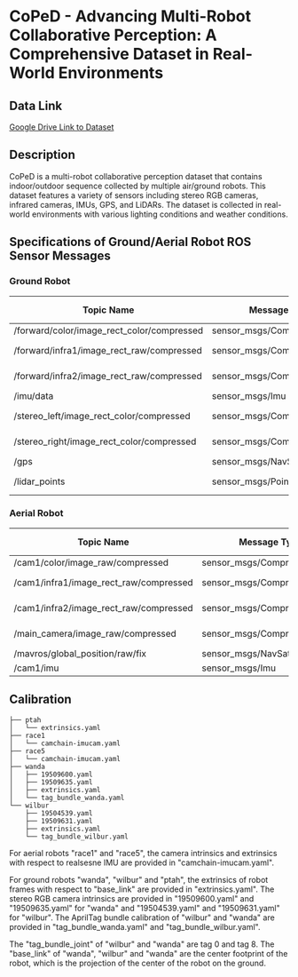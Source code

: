 # CoPeD - Advancing Multi-Robot Collaborative Perception: A Comprehensive Dataset in Real-World Environments

## Data Link
[Google Drive Link to Dataset](https://t.ly/zy2vC) 

## Description
CoPeD is a multi-robot collaborative perception dataset that contains indoor/outdoor sequence collected by multiple air/ground robots. This dataset features a variety of sensors including stereo RGB cameras, infrared cameras, IMUs, GPS, and LiDARs. The dataset is collected in real-world environments with various lighting conditions and weather conditions. 

## Specifications of Ground/Aerial Robot ROS Sensor Messages

### Ground Robot

| Topic Name                                     | Message Type                       | Message Rate | Description          |
|------------------------------------------------|------------------------------------|--------------|----------------------|
| /forward/color/image_rect_color/compressed     | sensor_msgs/CompressedImage       | 30 Hz       | RGB image            |
| /forward/infra1/image_rect_raw/compressed      | sensor_msgs/CompressedImage       | 30 Hz       | Left IR image        |
| /forward/infra2/image_rect_raw/compressed      | sensor_msgs/CompressedImage       | 30 Hz       | Right IR image       |
| /imu/data                                      | sensor_msgs/Imu                   | 125 Hz      | IMU data             |
| /stereo_left/image_rect_color/compressed       | sensor_msgs/CompressedImage       | 30 Hz       | Left RGB image       |
| /stereo_right/image_rect_color/compressed      | sensor_msgs/CompressedImage       | 30 Hz       | Right RGB image      |
| /gps                                           | sensor_msgs/NavSatFix             | 1 Hz        | GPS data             |
| /lidar_points                                  | sensor_msgs/PointCloud2           | 10 Hz       | Point cloud data     |

### Aerial Robot

| Topic Name                                     | Message Type                       | Message Rate | Description          |
|------------------------------------------------|------------------------------------|--------------|----------------------|
| /cam1/color/image_raw/compressed               | sensor_msgs/CompressedImage       | 30 Hz       | RGB image            |
| /cam1/infra1/image_rect_raw/compressed         | sensor_msgs/CompressedImage       | 30 Hz       | Left IR image        |
| /cam1/infra2/image_rect_raw/compressed         | sensor_msgs/CompressedImage       | 30 Hz       | Right IR image       |
| /main_camera/image_raw/compressed              | sensor_msgs/CompressedImage       | 30 Hz       | Downward RGB image   |
| /mavros/global_position/raw/fix                | sensor_msgs/NavSatFix             | 8 Hz        | GPS data             |
| /cam1/imu                                      | sensor_msgs/Imu                   | 200 Hz      | IMU data             |

## Calibration
```
├── ptah
│   └── extrinsics.yaml
├── race1
│   └── camchain-imucam.yaml
├── race5
│   └── camchain-imucam.yaml
├── wanda
│   ├── 19509600.yaml
│   ├── 19509635.yaml
│   ├── extrinsics.yaml
│   └── tag_bundle_wanda.yaml
└── wilbur
    ├── 19504539.yaml
    ├── 19509631.yaml
    ├── extrinsics.yaml
    └── tag_bundle_wilbur.yaml
```
For aerial robots "race1" and "race5", the camera intrinsics and extrinsics with respect to realsesne IMU are provided in "camchain-imucam.yaml". 

For ground robots "wanda", "wilbur" and "ptah", the extrinsics of robot frames with respect to "base_link" are provided in "extrinsics.yaml". The stereo RGB camera intrinsics are provided in "19509600.yaml" and "19509635.yaml" for "wanda" and "19504539.yaml" and "19509631.yaml" for "wilbur". The AprilTag bundle calibration of "wilbur" and "wanda" are provided in "tag_bundle_wanda.yaml" and "tag_bundle_wilbur.yaml".

The "tag_bundle_joint" of "wilbur" and "wanda" are tag 0 and tag 8.
The "base_link" of "wanda", "wilbur" and "wanda" are the center footprint of the robot, which is the projection of the center of the robot on the ground.

